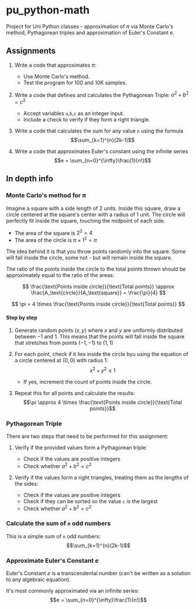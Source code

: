 # pu_python-math

Project for Uni Python classes - approximation of $\pi$ via Monte Carlo's method, Pythagorean triples and approximation of Euler's Constant $e$.

## Assignments

1. Write a code that approximates $\pi$:
    - Use Monte Carlo's method.
    - Test the program for 100 and 10K samples.

2. Write a code that defines and calculates the Pythagorean Triple: $a^2+b^2=c^2$
    - Accept variables `a`,`b`,`c` as an integer input.
    - Include a check to verify if they form a right triangle.

3. Write a code that calculates the sum for any value `n` using the formula
    $$\sum_{k=1}^{n}(2k-1)$$

4. Write a code that approximates Euler's constant using the infinite series
    $$e = \sum_{n=0}^{\infty}\frac{1}{n!}$$

## In depth info

### Monte Carlo's method for $\pi$

Imagine a square with a side length of 2 units.
Inside this square, draw a circle centered at the square's center with a radius of 1 unit.
The circle will perfectly fit inside the square, touching the midpoint of each side.

- The area of the square is $2^2 = 4$
- The area of the circle is $\pi \times 1^2 = \pi$

The idea behind it is that you throw points randomly into the square.
Some will fall inside the circle, some not - but will remain inside the square.

The ratio of the points inside the circle to the total points thrown should be approximately equal to the ratio of the areas:

$$
    \frac{\text{Points inside circle}}{\text{Total points}}
    \approx
    \frac{A_\text{circle}}{A_\text{square}}
    =
    \frac{\pi}{4}
$$

$$
    \pi = 4 \times \frac{\text{Points inside circle}}{\text{Total points}}
$$

#### Step by step

1. Generate random points ($x,y$) where $x$ and $y$ are uniformly distributed between $-1$ and $1$.
   This means that the points will fall inside the square that stretches from points $(-1,-1)$ to $(1,1)$

2. For each point, check if it lies inside the circle byu using the equation of a circle centered at $(0,0)$ with radius $1$:
   $$x^2 + y^2 \leq 1$$

   - If yes, increment the count of points inside the circle.

3. Repeat this for all points and calculate the results:
   $$\pi \approx 4 \times \frac{\text{Points inside circle}}{\text{Total points}}$$

### Pythagorean Triple

There are two steps that need to be performed for this assignment:

1. Verify if the provided values form a Pythagorean triple:

    - Check if the values are positive integers
    - Check whether $a^2+b^2 = c^2$

2. Verify if the values form a right triangles, treating them as the lengths of the sides:

    - Check if the values are positive integers
    - Check if they can be sorted so the value `c` is the largest
    - Check whether $a^2+b^2 = c^2$

### Calculate the sum of `n` odd numbers

This is a simple sum of `n` odd numbers:
$$\sum_{k=1}^{n}(2k-1)$$

### Approximate Euler's Constant $e$

Euler's Constant $e$ is a transcendental number (can't be written as a solution to any algebraic equation).

It's most commonly approximated via an infinite series:
$$e = \sum_{n=0}^{\infty}\frac{1}{n!}$$
